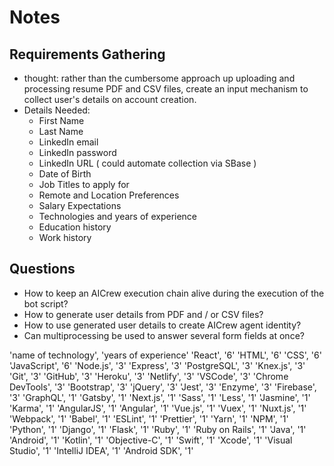 # Notes

<!-- * TODO:
  1. set up Auth0 (or better option?)
  2. Dockerize NestJS app (unless parent should be dockerized)
  3. Create basic NextJS app
  4. Authorization and Authentication in NextJS working with backend
  5. Deploy options
  6  -->

## Requirements Gathering

- thought: rather than the cumbersome approach up uploading and processing resume PDF and CSV files, create an input mechanism to collect user's details on account creation.
- Details Needed:
  - First Name
  - Last Name
  - LinkedIn email
  - LinkedIn password
  - LinkedIn URL ( could automate collection via SBase )
  - Date of Birth
  - Job Titles to apply for
  - Remote and Location Preferences
  - Salary Expectations
  - Technologies and years of experience
  - Education history
  - Work history

## Questions

- How to keep an AICrew execution chain alive during the execution of the bot script?
- How to generate user details from PDF and / or CSV files?
- How to use generated user details to create AICrew agent identity?
- Can multiprocessing be used to answer several form fields at once?

<!-- * TODO: Add to CSV file or create new one : -->

'name of technology', 'years of experience'
'React', '6'
'HTML', '6'
'CSS', '6'
'JavaScript', '6'
'Node.js', '3'
'Express', '3'
'PostgreSQL', '3'
'Knex.js', '3'
'Git', '3'
'GitHub', '3'
'Heroku', '3'
'Netlify', '3'
'VSCode', '3'
'Chrome DevTools', '3'
'Bootstrap', '3'
'jQuery', '3'
'Jest', '3'
'Enzyme', '3'
'Firebase', '3'
'GraphQL', '1'
'Gatsby', '1'
'Next.js', '1'
'Sass', '1'
'Less', '1'
'Jasmine', '1'
'Karma', '1'
'AngularJS', '1'
'Angular', '1'
'Vue.js', '1'
'Vuex', '1'
'Nuxt.js', '1'
'Webpack', '1'
'Babel', '1'
'ESLint', '1'
'Prettier', '1'
'Yarn', '1'
'NPM', '1'
'Python', '1'
'Django', '1'
'Flask', '1'
'Ruby', '1'
'Ruby on Rails', '1'
'Java', '1'
'Android', '1'
'Kotlin', '1'
'Objective-C', '1'
'Swift', '1'
'Xcode', '1'
'Visual Studio', '1'
'IntelliJ IDEA', '1'
'Android SDK', '1'
